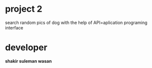 # project 2
search random pics of dog with the help of API=aplication programing interface

# developer
<b>shakir suleman wasan<b>